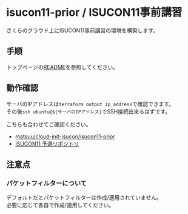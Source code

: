 # isucon11-prior / ISUCON11事前講習

さくらのクラウド上にISUCON11事前講習の環境を構築します。

## 手順

トップページの[README](../README.md)を参照してください。

## 動作確認

サーバのIPアドレスは`terraform output ip_address`で確認できます。  
その後`ssh ubuntu@${サーバのIPアドレス}`でSSH接続出来るはずです。

こちらも合わせてご確認ください。

* [matsuu/cloud-init-isucon/isucon11-prior](https://github.com/matsuu/cloud-init-isucon/blob/main/isucon11-prior)
* [ISUCON11 予選リポジトリ](https://github.com/isucon/isucon11-prior)

## 注意点

### パケットフィルターについて

デフォルトだとパケットフィルターは作成/適用されていません。  
必要に応じて各自で作成/適用してください。
